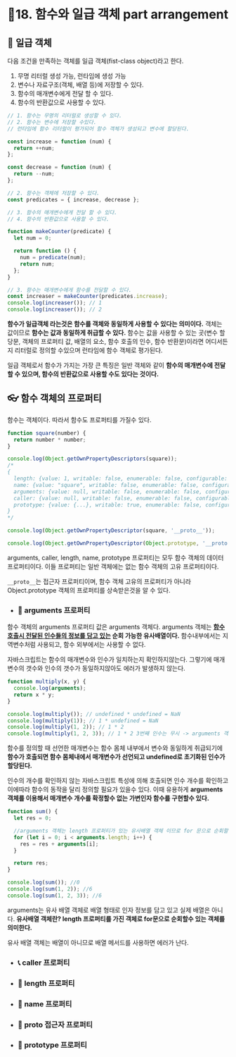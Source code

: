 # 🎈18. 함수와 일급 객체 part arrangement

## 🔎 일급 객체

다음 조건을 만족하는 객체를 일급 객체(fist-class object)라고 한다.

1. 무명 리터럴 생성 가능, 런타임에 생성 가능
2. 변수나 자료구조(객체, 배열 등)에 저장할 수 있다.
3. 함수의 매개변수에게 전달 할 수 있다.
4. 함수의 반환값으로 사용할 수 있다.

```javascript
// 1. 함수는 무명의 리터럴로 생성할 수 있다.
// 2. 함수는 변수에 저장할 수있다.
// 런타임에 함수 리터럴이 평가되어 함수 객체가 생성되고 변수에 할당된다.

const increase = function (num) {
  return ++num;
};

const decrease = function (num) {
  return --num;
};

// 2. 함수는 객체에 저장할 수 있다.
const predicates = { increase, decrease };

// 3. 함수의 매개변수에게 전달 할 수 있다.
// 4. 함수의 반환값으로 사용할 수 있다.

function makeCounter(predicate) {
  let num = 0;

  return function () {
    num = predicate(num);
    return num;
  };
}

// 3. 함수는 매개변수에게 함수를 전달할 수 있다.
const increaser = makeCounter(predicates.increase);
console.log(increaser()); // 1
console.log(increaser()); // 2
```

**함수가 일급객체 라는것은 함수를 객체와 동일하게 사용할 수 있다는 의미이다.** 객체는 값이므로 **함수는 값과 동일하게 취급할 수 있다.**
함수는 값을 사용할 수 있는 곳(변수 할당문, 객체의 프로퍼티 값, 배열의 요소, 함수 호출의 인수, 함수 반환문)이라면 어디서든지 리터럴로 정의할 수있으며 런타임에 함수 객체로 평가된다.

일급 객체로서 함수가 가지는 가장 큰 특징은 일반 객체와 같이 **함수의 매개변수에 전달할 수 있으며, 함수의 반환값으로 사용할 수도 있다는 것이다.**

## 👓 함수 객체의 프로퍼티

함수는 객체이다. 따라서 함수도 프로퍼티를 가질수 있다.

```javascript
function square(number) {
  return number * number;
}

console.log(Object.getOwnPropertyDescriptors(square));
/*
{
  length: {value: 1, writable: false, enumerable: false, configurable: true},
  name: {value: "square", writable: false, enumerable: false, configurable: true},
  arguments: {value: null, writable: false, enumerable: false, configurable: false},
  caller: {value: null, writable: false, enumerable: false, configurable: false},
  prototype: {value: {...}, writable: true, enumerable: false, configurable: false}
}
*/

console.log(Object.getOwnPropertyDescriptor(square, '__proto__'));

console.log(Object.getOwnPropertyDescriptor(Object.prototype, '__proto'));
```

arguments, caller, length, name, prototype 프로퍼티는 모두 함수 객체의 데이터 프로퍼티이다. 이들 프로퍼티는 일반 객체에는 없는 함수 객체의 고유 프로퍼티이다.

`__proto__`는 접근자 프로퍼티이며, 함수 객체 고유의 프로퍼티가 아니라 Object.prototype 객체의 프로퍼티를 상속받은것을 알 수 있다.

- ### 📩 arguments 프로퍼티

함수 객체의 arguments 프로퍼티 값은 arguments 객체다.
arguments 객체는 **<u>함수 호출시 전달된 인수들의 정보를 담고 있는</u> 순회 가능한 유사배열이다.**
함수내부에서는 지역변수처럼 사용되고, 함수 외부에서는 사용할 수 없다.

자바스크립트는 함수의 매개변수와 인수가 일치하는지 확인하지않는다.
그렇기에 매개변수의 갯수와 인수의 갯수가 동일하지않아도 에러가 발생하지 않는다.

```javascript
function multiply(x, y) {
  console.log(arguments);
  return x * y;
}

console.log(multiply()); // undefined * undefined = NaN
console.log(multiply(1)); // 1 * undefined = NaN
console.log(multiply(1, 2)); // 1 * 2
console.log(multiply(1, 2, 3)); // 1 * 2 3번째 인수는 무시 -> arguments 객체안에 저장
```

함수를 정의할 때 선언한 매개변수는 함수 몸체 내부에서 변수와 동일하게 취급되기에 **함수가 호출되면 함수 몸체내에서 매개변수가 선언되고 undefined로 초기화된 인수가 할당된다.**

인수의 개수를 확인하지 않는 자바스크립트 특성에 의해 호출되면 인수 개수를 확인하고 이에따라 함수의 동작을 달리 정의할 필요가 있을수 있다. 이때 유용하게 **arguments 객체를 이용해서 매개변수 개수를 확정할수 없는 가변인자 함수를 구현할수 있다.**

```javascript
function sum() {
  let res = 0;

  //arguments 객체는 length 프로퍼티가 있는 유사배열 객체 이므로 for 문으로 순회할 수 있다.
  for (let i = 0; i < arguments.length; i++) {
    res = res + arguments[i];
  }

  return res;
}

console.log(sum()); //0
console.log(sum(1, 2)); //6
console.log(sum(1, 2, 3)); //6
```

arguments는 유사 배열 객체로 배열 형태로 인자 정보를 담고 있고 실제 배열은 아니다. **유사배열 객체란? length 프로퍼티를 가진 객체로 for문으로 순회할수 있는 객체를의미한다.**

유사 배열 객체는 배열이 아니므로 배열 메서드를 사용하면 에러가 난다.

- ### 📞 caller 프로퍼티

- ### 📏 length 프로퍼티

- ### 📌 name 프로퍼티

- ### 🔬 **proto** 접근자 프로퍼티

- ### 🧬 prototype 프로퍼티
